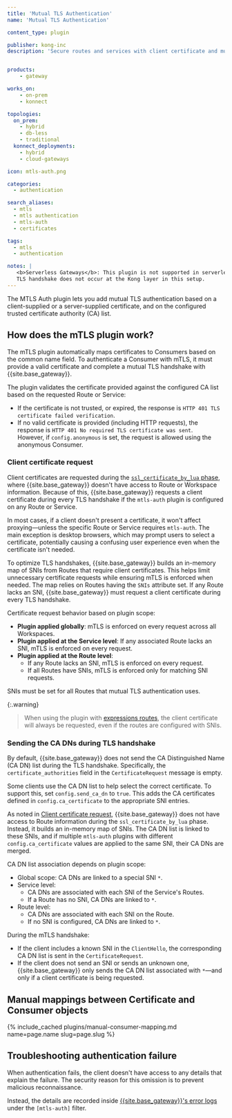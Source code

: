 ```yaml
---
title: 'Mutual TLS Authentication'
name: 'Mutual TLS Authentication'

content_type: plugin

publisher: kong-inc
description: 'Secure routes and services with client certificate and mutual TLS authentication'


products:
    - gateway

works_on:
    - on-prem
    - konnect

topologies:
  on_prem:
    - hybrid
    - db-less
    - traditional
  konnect_deployments:
    - hybrid
    - cloud-gateways

icon: mtls-auth.png

categories:
  - authentication

search_aliases:
  - mtls
  - mtls authentication
  - mtls-auth
  - certificates

tags:
  - mtls
  - authentication

notes: | 
   <b>Serverless Gateways</b>: This plugin is not supported in serverless gateways because the 
   TLS handshake does not occur at the Kong layer in this setup. 
---
```


The MTLS Auth plugin lets you add mutual TLS authentication based on a client-supplied or a server-supplied certificate, 
and on the configured trusted certificate authority (CA) list.


## How does the mTLS plugin work?

The mTLS plugin automatically maps certificates to Consumers based on the common name field.
To authenticate a Consumer with mTLS, it must provide a valid certificate and
complete a mutual TLS handshake with {{site.base_gateway}}.

The plugin validates the certificate provided against the configured CA list based on the
requested Route or Service:
* If the certificate is not trusted, or expired, the response is `HTTP 401 TLS certificate failed verification`.
* If no valid certificate is provided (including HTTP requests), the response is `HTTP 401 No required TLS certificate was sent`.  
  However, if `config.anonymous` is set, the request is allowed using the anonymous Consumer.

### Client certificate request

Client certificates are requested during the [`ssl_certificate_by_lua` phase](/gateway/entities/plugin/#plugin-contexts), where {{site.base_gateway}} doesn't have access to Route or Workspace information. 
Because of this, {{site.base_gateway}} requests a client certificate during every TLS handshake if the `mtls-auth` plugin is configured on any Route or Service.

In most cases, if a client doesn't present a certificate, it won't affect proxying—unless the specific Route or Service requires `mtls-auth`.
The main exception is desktop browsers, which may prompt users to select a certificate, potentially causing a confusing user experience even when the certificate isn't needed.

To optimize TLS handshakes, {{site.base_gateway}} builds an in-memory map of SNIs from Routes that require client certificates. 
This helps limit unnecessary certificate requests while ensuring mTLS is enforced when needed. 
The map relies on Routes having the `SNIs` attribute set. 
If any Route lacks an SNI, {{site.base_gateway}} must request a client certificate during every TLS handshake.

Certificate request behavior based on plugin scope:

* **Plugin applied globally**: mTLS is enforced on every request across all Workspaces.
* **Plugin applied at the Service level**: If any associated Route lacks an SNI, mTLS is enforced on every request.
* **Plugin applied at the Route level**:
  * If any Route lacks an SNI, mTLS is enforced on every request.
  * If all Routes have SNIs, mTLS is enforced only for matching SNI requests.

SNIs must be set for all Routes that mutual TLS authentication uses.

{:.warning}
> When using the plugin with [expressions routes](/gateway/routing/expressions/), 
the client certificate will always be requested, even if the routes are configured with SNIs. 

### Sending the CA DNs during TLS handshake

By default, {{site.base_gateway}} does not send the CA Distinguished Name (CA DN) list during the TLS handshake. Specifically, the `certificate_authorities` field in the `CertificateRequest` message is empty.

Some clients use the CA DN list to help select the correct certificate. To support this, set `config.send_ca_dn` to `true`. 
This adds the CA certificates defined in `config.ca_certificate` to the appropriate SNI entries.

As noted in [Client certificate request](#client-certificate-request), {{site.base_gateway}} does not have access to Route information during the `ssl_certificate_by_lua` phase. 
Instead, it builds an in-memory map of SNIs. 
The CA DN list is linked to these SNIs, and if multiple `mtls-auth` plugins with different `config.ca_certificate` values are applied to the same SNI, their CA DNs are merged.

CA DN list association depends on plugin scope:

* Global scope: CA DNs are linked to a special SNI `*`.
* Service level:
  * CA DNs are associated with each SNI of the Service's Routes.
  * If a Route has no SNI, CA DNs are linked to `*`.
* Route level:
  * CA DNs are associated with each SNI on the Route.
  * If no SNI is configured, CA DNs are linked to `*`.

During the mTLS handshake:

* If the client includes a known SNI in the `ClientHello`, the corresponding CA DN list is sent in the `CertificateRequest`.
* If the client does not send an SNI or sends an unknown one, {{site.base_gateway}} only sends the CA DN list associated with `*`—and only if a client certificate is being requested.

## Manual mappings between Certificate and Consumer objects

{% include_cached plugins/manual-consumer-mapping.md name=page.name slug=page.slug %}

## Troubleshooting authentication failure

When authentication fails, the client doesn't have access to any details that explain the failure. 
The security reason for this omission is to prevent malicious reconnaissance. 

Instead, the details are recorded inside [{{site.base_gateway}}'s error logs](/gateway/logs/) under the `[mtls-auth]` filter.
